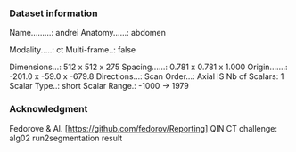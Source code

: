 ### Dataset information

Name.........: andrei
Anatomy......: abdomen

Modality.....: ct
Multi-frame..: false

Dimensions...: 512 x 512 x 275
Spacing......: 0.781 x 0.781 x 1.000
Origin.......: -201.0 x -59.0 x -679.8
Directions...: <to be filled>
Scan Order...: Axial IS
Nb of Scalars: 1
Scalar Type..: short
Scalar Range.: -1000 -> 1979

### Acknowledgment
Fedorove & Al. [https://github.com/fedorov/Reporting]
QIN CT challenge: alg02 run2segmentation result
